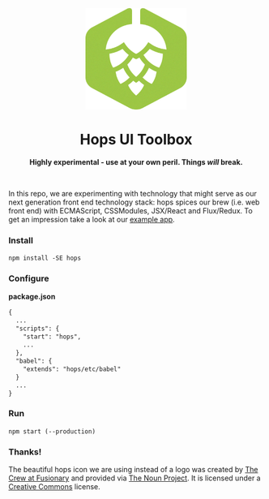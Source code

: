 
<p align="center">
  <img
    width="200"
    height="200"
    src="https://github.com/xing/hops/blob/master/logo.png?raw=true"
  />
</p>

<h1 align="center">Hops UI Toolbox</h1>

<div class=highlight><p align="center">
  <b>Highly experimental - use at your own peril. Things <i>will</i> break.</b>
</p></div><p>&nbsp;</p>

In this repo, we are experimenting with technology that might serve as our next
generation front end technology stack: hops spices our brew (i.e. web front end)
with ECMAScript, CSSModules, JSX/React and Flux/Redux. To get an impression take
a look at our [example app](https://github.com/xing/hops/tree/master/app).

### Install

```
npm install -SE hops
```

### Configure

**package.json**

```
{
  ...
  "scripts": {
    "start": "hops",
    ...
  },
  "babel": {
    "extends": "hops/etc/babel"
  }
  ...
}
```

### Run

```
npm start (--production)
```

### Thanks!

The beautiful hops icon we are using instead of a logo was created by
[The Crew at Fusionary](https://thenounproject.com/fusionary/) and provided via
[The Noun Project](https://thenounproject.com/term/hops/9255/). It is licensed
under a [Creative Commons](http://creativecommons.org/licenses/by/3.0/us/)
license.
